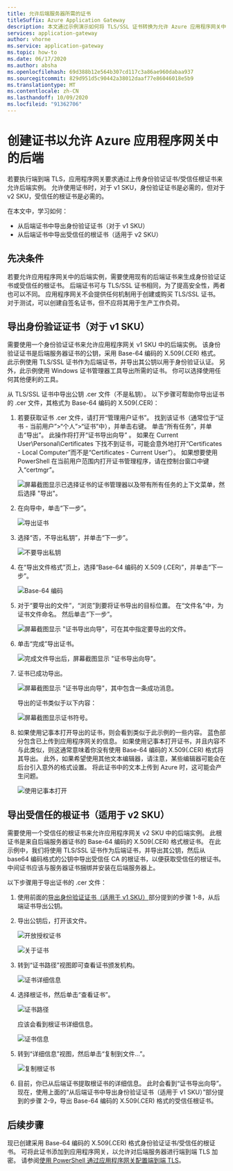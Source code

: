 ```yaml
---
title: 允许后端服务器所需的证书
titleSuffix: Azure Application Gateway
description: 本文通过示例演示如何将 TLS/SSL 证书转换为允许 Azure 应用程序网关中的后端实例所需的身份验证证书和受信任根证书
services: application-gateway
author: vhorne
ms.service: application-gateway
ms.topic: how-to
ms.date: 06/17/2020
ms.author: absha
ms.openlocfilehash: 69d388b12e564b307cd117c3a86ae960dabaa937
ms.sourcegitcommit: 829d951d5c90442a38012daaf77e86046018e5b9
ms.translationtype: MT
ms.contentlocale: zh-CN
ms.lasthandoff: 10/09/2020
ms.locfileid: "91362706"
---
```

# <a name="create-certificates-to-allow-the-backend-with-azure-application-gateway"></a>创建证书以允许 Azure 应用程序网关中的后端

若要执行端到端 TLS，应用程序网关要求通过上传身份验证证书/受信任根证书来允许后端实例。 允许使用证书时，对于 v1 SKU，身份验证证书是必需的，但对于 v2 SKU，受信任的根证书是必需的。

在本文中，学习如何：


- 从后端证书中导出身份验证证书（对于 v1 SKU）
- 从后端证书中导出受信任的根证书（适用于 v2 SKU）

## <a name="prerequisites"></a>先决条件

若要允许应用程序网关中的后端实例，需要使用现有的后端证书来生成身份验证证书或受信任的根证书。 后端证书可与 TLS/SSL 证书相同，为了提高安全性，两者也可以不同。 应用程序网关不会提供任何机制用于创建或购买 TLS/SSL 证书。 对于测试，可以创建自签名证书，但不应将其用于生产工作负荷。 

## <a name="export-authentication-certificate-for-v1-sku"></a>导出身份验证证书（对于 v1 SKU）

需要使用一个身份验证证书来允许应用程序网关 v1 SKU 中的后端实例。 该身份验证证书是后端服务器证书的公钥，采用 Base-64 编码的 X.509(.CER) 格式。 此示例使用 TLS/SSL 证书作为后端证书，并导出其公钥以用于身份验证认证。 另外，此示例使用 Windows 证书管理器工具导出所需的证书。 你可以选择使用任何其他便利的工具。

从 TLS/SSL 证书中导出公钥 .cer 文件（不是私钥）。 以下步骤可帮助你导出证书的 .cer 文件，其格式为 Base-64 编码的 X.509(.CER)：

1. 若要获取证书 .cer 文件，请打开“管理用户证书”。 找到该证书（通常位于“证书 - 当前用户”>“个人”>“证书”中），并单击右键。 单击“所有任务”，并单击“导出”。 此操作将打开“证书导出向导” 。 如果在 Current User\Personal\Certificates 下找不到证书，可能会意外地打开“Certificates - Local Computer”而不是“Certificates - Current User”）。 如果想要使用 PowerShell 在当前用户范围内打开证书管理程序，请在控制台窗口中键入“certmgr”。

   ![屏幕截图显示已选择证书的证书管理器以及带有所有任务的上下文菜单，然后选择 "导出"。](./media/certificates-for-backend-authentication/export.png)

2. 在向导中，单击“下一步”。

   ![导出证书](./media/certificates-for-backend-authentication/exportwizard.png)

3. 选择“否，不导出私钥”，并单击“下一步”。

   ![不要导出私钥](./media/certificates-for-backend-authentication/notprivatekey.png)

4. 在“导出文件格式”页上，选择“Base-64 编码的 X.509 (.CER)”，并单击“下一步”。

   ![Base-64 编码](./media/certificates-for-backend-authentication/base64.png)

5. 对于“要导出的文件”，“浏览”到要将证书导出的目标位置。 在“文件名”中，为证书文件命名。 然后单击“下一步”。

   ![屏幕截图显示 "证书导出向导"，可在其中指定要导出的文件。](./media/certificates-for-backend-authentication/browse.png)

6. 单击“完成”导出证书。

   ![完成文件导出后，屏幕截图显示 "证书导出向导"。](./media/certificates-for-backend-authentication/finish.png)

7. 证书已成功导出。

   ![屏幕截图显示 "证书导出向导"，其中包含一条成功消息。](./media/certificates-for-backend-authentication/success.png)

   导出的证书类似于以下内容：

   ![屏幕截图显示证书符号。](./media/certificates-for-backend-authentication/exported.png)

8. 如果使用记事本打开导出的证书，则会看到类似于此示例的一些内容。 蓝色部分包含已上传到应用程序网关的信息。 如果使用记事本打开证书，并且内容不与此类似，则这通常意味着你没有使用 Base-64 编码的 X.509(.CER) 格式将其导出。 此外，如果希望使用其他文本编辑器，请注意，某些编辑器可能会在后台引入意外的格式设置。 将此证书中的文本上传到 Azure 时，这可能会产生问题。

   ![使用记事本打开](./media/certificates-for-backend-authentication/format.png)

## <a name="export-trusted-root-certificate-for-v2-sku"></a>导出受信任的根证书（适用于 v2 SKU）

需要使用一个受信任的根证书来允许应用程序网关 v2 SKU 中的后端实例。 此根证书是来自后端服务器证书的 Base-64 编码的 X.509(.CER) 格式根证书。 在此示例中，我们将使用 TLS/SSL 证书作为后端证书，并导出其公钥，然后从 base64 编码格式的公钥中导出受信任 CA 的根证书，以便获取受信任的根证书。 中间证书应该与服务器证书捆绑并安装在后端服务器上。

以下步骤用于导出证书的 .cer 文件：

1. 使用前面的[导出身份验证证书（适用于 v1 SKU）](#export-authentication-certificate-for-v1-sku)部分提到的步骤 1-8，从后端证书导出公钥。

2. 导出公钥后，打开该文件。

   ![开放授权证书](./media/certificates-for-backend-authentication/openAuthcert.png)

   ![关于证书](./media/certificates-for-backend-authentication/general.png)

3. 转到“证书路径”视图即可查看证书颁发机构。

   ![证书详细信息](./media/certificates-for-backend-authentication/certdetails.png)

4. 选择根证书，然后单击“查看证书”。

   ![证书路径](./media/certificates-for-backend-authentication/rootcert.png)

   应该会看到根证书详细信息。

   ![证书信息](./media/certificates-for-backend-authentication/rootcertdetails.png)

5. 转到“详细信息”视图，然后单击“复制到文件...”。 

   ![复制根证书](./media/certificates-for-backend-authentication/rootcertcopytofile.png)

6. 目前，你已从后端证书提取根证书的详细信息。 此时会看到“证书导出向导”。 现在，使用上面的“从后端证书中导出身份验证证书（适用于 v1 SKU）”部分提到的步骤 2-9，导出 Base-64 编码的 X.509(.CER) 格式的受信任根证书。

## <a name="next-steps"></a>后续步骤

现已创建采用 Base-64 编码的 X.509(.CER) 格式身份验证证书/受信任的根证书。 可将此证书添加到应用程序网关，以允许对后端服务器进行端到端 TLS 加密。 请参阅[使用 PowerShell 通过应用程序网关配置端到端 TLS](https://docs.microsoft.com/azure/application-gateway/application-gateway-end-to-end-ssl-powershell)。

